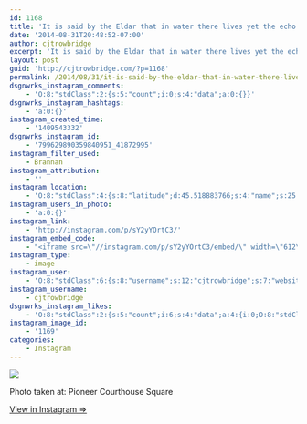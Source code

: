 ```yaml
---
id: 1168
title: 'It is said by the Eldar that in water there lives yet the echo of the Music of the Ainur more than in any substance that is in this Earth; and many of the Children of Ilúvatar hearken still unsated to the voices of the Sea, and yet know not for what they listen.'
date: '2014-08-31T20:48:52-07:00'
author: cjtrowbridge
excerpt: 'It is said by the Eldar that in water there lives yet the echo of the Music of the Ainur more than in any substance that is in this Earth; and many of the Children of Ilúvatar hearken still unsated to the voices of the Sea, and yet know not for what they listen.'
layout: post
guid: 'http://cjtrowbridge.com/?p=1168'
permalink: /2014/08/31/it-is-said-by-the-eldar-that-in-water-there-lives-yet-the-echo-of-the-music-of-the-ainur-more-than-in-any-substance-that-is-in-this-earth-and-many-of-the-children-of-iluvatar-hearken-still-unsated-to/
dsgnwrks_instagram_comments:
    - 'O:8:"stdClass":2:{s:5:"count";i:0;s:4:"data";a:0:{}}'
dsgnwrks_instagram_hashtags:
    - 'a:0:{}'
instagram_created_time:
    - '1409543332'
dsgnwrks_instagram_id:
    - '799629890359840951_41872995'
instagram_filter_used:
    - Brannan
instagram_attribution:
    - ''
instagram_location:
    - 'O:8:"stdClass":4:{s:8:"latitude";d:45.518883766;s:4:"name";s:25:"Pioneer Courthouse Square";s:9:"longitude";d:-122.67922411;s:2:"id";i:413763;}'
instagram_users_in_photo:
    - 'a:0:{}'
instagram_link:
    - 'http://instagram.com/p/sY2yYOrtC3/'
instagram_embed_code:
    - "<iframe src=\"//instagram.com/p/sY2yYOrtC3/embed/\" width=\"612\" height=\"710\" frameborder=\"0\" scrolling=\"no\" allowtransparency=\"true\"></iframe>\n"
instagram_type:
    - image
instagram_user:
    - 'O:8:"stdClass":6:{s:8:"username";s:12:"cjtrowbridge";s:7:"website";s:0:"";s:15:"profile_picture";s:103:"https://igcdn-photos-f-a.akamaihd.net/hphotos-ak-xpa1/t51.2885-19/925559_452430704897917_67836701_a.jpg";s:9:"full_name";s:13:"CJ Trowbridge";s:3:"bio";s:0:"";s:2:"id";s:8:"41872995";}'
instagram_username:
    - cjtrowbridge
dsgnwrks_instagram_likes:
    - 'O:8:"stdClass":2:{s:5:"count";i:6;s:4:"data";a:4:{i:0;O:8:"stdClass":4:{s:8:"username";s:13:"landonbrenton";s:15:"profile_picture";s:107:"https://igcdn-photos-d-a.akamaihd.net/hphotos-ak-xap1/t51.2885-19/10608114_507073349433171_1461309534_a.jpg";s:2:"id";s:8:"55892794";s:9:"full_name";s:13:"Landon Benado";}i:1;O:8:"stdClass":4:{s:8:"username";s:8:"dizzleme";s:15:"profile_picture";s:84:"https://instagramimages-a.akamaihd.net/profiles/profile_12340414_75sq_1358478611.jpg";s:2:"id";s:8:"12340414";s:9:"full_name";s:4:"Tony";}i:2;O:8:"stdClass":4:{s:8:"username";s:9:"jayray313";s:15:"profile_picture";s:85:"https://instagramimages-a.akamaihd.net/profiles/profile_173941734_75sq_1376854098.jpg";s:2:"id";s:9:"173941734";s:9:"full_name";s:15:"Jason Reinhardt";}i:3;O:8:"stdClass":4:{s:8:"username";s:9:"lilygiada";s:15:"profile_picture";s:106:"https://igcdn-photos-a-a.akamaihd.net/hphotos-ak-xfp1/t51.2885-19/10467801_717721574992608_290861582_a.jpg";s:2:"id";s:7:"5423534";s:9:"full_name";s:10:"LILY | pdx";}}}'
instagram_image_id:
    - '1169'
categories:
    - Instagram
---
```


[![](http://blog.cjtrowbridge.com/wp-content/uploads/2014/08/10544288_262830753915530_190640134_n2.jpg)](http://instagram.com/p/sY2yYOrtC3/)

Photo taken at: Pioneer Courthouse Square

[View in Instagram ⇒](http://instagram.com/p/sY2yYOrtC3/)